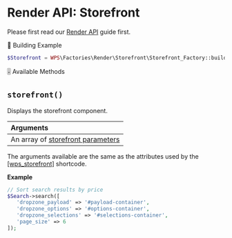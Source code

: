 # Render API: Storefront

Please first read our [Render API](guides/render-api.md) guide first.

<span class="heading-section">📍 Building Example</span>

```php
$Storefront = WPS\Factories\Render\Storefront\Storefront_Factory::build();
```

<span class="heading-section">🎚 Available Methods</span>

## `storefront()`

Displays the storefront component.

| Arguments                                                                                   |
| :------------------------------------------------------------------------------------------ |
| An array of [storefront parameters](shortcodes/wps_storefront?id=dropzone_payload-required) |

The arguments available are the same as the attributes used by the [[wps_storefront]](shortcodes/wps_storefront?id=dropzone_payload-required) shortcode.

**Example**

```php
// Sort search results by price
$Search->search([
   'dropzone_payload' => '#payload-container',
   'dropzone_options' => '#options-container',
   'dropzone_selections' => '#selections-container',
   'page_size' => 6
]);
```
